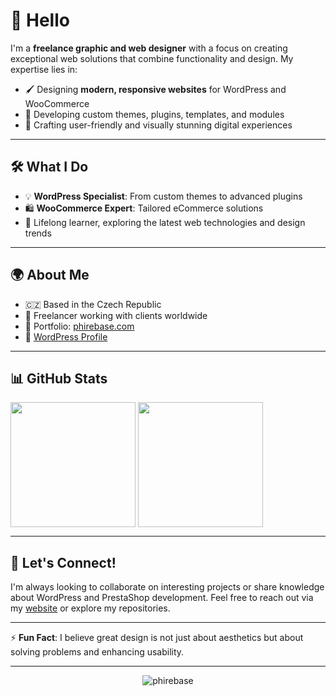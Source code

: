 <!--
**phirebase/phirebase** is a ✨ _special_ ✨ repository because its `README.md` (this file) appears on your GitHub profile.

Here are some ideas to get you started:

- 🔭 I’m currently working on ...
- 🌱 I’m currently learning ...
- 👯 I’m looking to collaborate on ...
- 🤔 I’m looking for help with ...
- 💬 Ask me about ...
- 📫 How to reach me: ...
- 😄 Pronouns: ...
- ⚡ Fun fact: ...
-->

# 👋 Hello

I'm a **freelance graphic and web designer** with a focus on creating exceptional web solutions that combine functionality and design. My expertise lies in:

- 🖌️ Designing **modern, responsive websites** for WordPress and WooCommerce
- 🔧 Developing custom themes, plugins, templates, and modules
- 🚀 Crafting user-friendly and visually stunning digital experiences

---

## 🛠️ What I Do

- 💡 **WordPress Specialist**: From custom themes to advanced plugins
- 🛍️ **WooCommerce Expert**: Tailored eCommerce solutions
- 🌱 Lifelong learner, exploring the latest web technologies and design trends

---

## 🌍 About Me

- 🇨🇿 Based in the Czech Republic
- 💼 Freelancer working with clients worldwide
- 🔗 Portfolio: [phirebase.com](https://phirebase.com/)
- 📜 [WordPress Profile](https://profiles.wordpress.org/brtak/)

---

## 📊 GitHub Stats

  <img height=200 align="center" src="https://github-readme-streak-stats.herokuapp.com?user=phirebase&theme=dark&hide_border=true&date_format=j%20M%5B%20Y%5D&card_height=200" />
  <img height=200 align="center" src="https://github-readme-stats.vercel.app/api/top-langs?username=phirebase&layout=compact&theme=dark&hide_border=true&card_height=200" />

---

## 🤝 Let's Connect!

I'm always looking to collaborate on interesting projects or share knowledge about WordPress and PrestaShop development. Feel free to reach out via my [website](https://phirebase.com/) or explore my repositories.

---

⚡ **Fun Fact**: I believe great design is not just about aesthetics but about solving problems and enhancing usability.

---

<p align="center"> <img src="https://komarev.com/ghpvc/?username=phirebase&label=Profile%20views&color=0e75b6&style=flat" alt="phirebase" /> </p>
